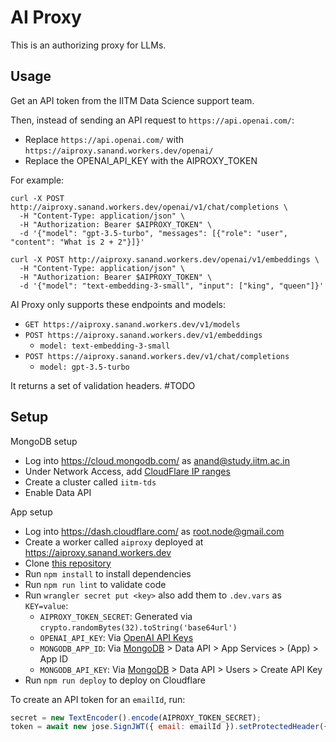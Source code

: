 # AI Proxy

This is an authorizing proxy for LLMs.

## Usage

Get an API token from the IITM Data Science support team.

Then, instead of sending an API request to `https://api.openai.com/`:

- Replace `https://api.openai.com/` with `https://aiproxy.sanand.workers.dev/openai/`
- Replace the OPENAI_API_KEY with the AIPROXY_TOKEN

For example:

```shell
curl -X POST http://aiproxy.sanand.workers.dev/openai/v1/chat/completions \
  -H "Content-Type: application/json" \
  -H "Authorization: Bearer $AIPROXY_TOKEN" \
  -d '{"model": "gpt-3.5-turbo", "messages": [{"role": "user", "content": "What is 2 + 2"}]}'

curl -X POST http://aiproxy.sanand.workers.dev/openai/v1/embeddings \
  -H "Content-Type: application/json" \
  -H "Authorization: Bearer $AIPROXY_TOKEN" \
  -d '{"model": "text-embedding-3-small", "input": ["king", "queen"]}'
```

AI Proxy only supports these endpoints and models:

- `GET https://aiproxy.sanand.workers.dev/v1/models`
- `POST https://aiproxy.sanand.workers.dev/v1/embeddings`
  - `model: text-embedding-3-small`
- `POST https://aiproxy.sanand.workers.dev/v1/chat/completions`
  - `model: gpt-3.5-turbo`

It returns a set of validation headers. #TODO

## Setup

MongoDB setup

- Log into <https://cloud.mongodb.com/> as <anand@study.iitm.ac.in>
- Under Network Access, add [CloudFlare IP ranges](https://www.cloudflare.com/en-in/ips/)
- Create a cluster called `iitm-tds`
- Enable Data API

App setup

- Log into <https://dash.cloudflare.com/> as <root.node@gmail.com>
- Create a worker called `aiproxy` deployed at <https://aiproxy.sanand.workers.dev>
- Clone [this repository](https://github.com/sanand0/aiproxy)
- Run `npm install` to install dependencies
- Run `npm run lint` to validate code
- Run `wrangler secret put <key>` also add them to `.dev.vars` as `KEY=value`:
  - `AIPROXY_TOKEN_SECRET`: Generated via `crypto.randomBytes(32).toString('base64url')`
  - `OPENAI_API_KEY`: Via [OpenAI API Keys](https://platform.openai.com/api-keys)
  - `MONGODB_APP_ID`: Via [MongoDB](https://cloud.mongodb.com/) > Data API > App Services > (App) > App ID
  - `MONGODB_API_KEY`: Via [MongoDB](https://cloud.mongodb.com/) > Data API > Users > Create API Key
- Run `npm run deploy` to deploy on Cloudflare

To create an API token for an `emailId`, run:

```js
secret = new TextEncoder().encode(AIPROXY_TOKEN_SECRET);
token = await new jose.SignJWT({ email: emailId }).setProtectedHeader({ alg: "HS256" }).sign(secret);
```
